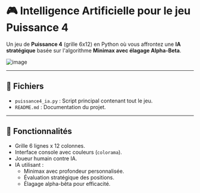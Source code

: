 # 🎮 Intelligence Artificielle pour le jeu Puissance 4

Un jeu de **Puissance 4** (grille 6x12) en Python où vous affrontez une **IA stratégique** basée sur l'algorithme **Minimax avec élagage Alpha-Beta**.

![image](https://github.com/user-attachments/assets/2cbe83ae-393a-4b0f-a69e-155dadab5abe)

---

## 📁 Fichiers

- `puissance4_ia.py` : Script principal contenant tout le jeu.
- `README.md` : Documentation du projet.

---

## 🧠 Fonctionnalités

- Grille 6 lignes x 12 colonnes.
- Interface console avec couleurs (`colorama`).
- Joueur humain contre IA.
- IA utilisant :
  - Minimax avec profondeur personnalisée.
  - Évaluation stratégique des positions.
  - Élagage alpha-bêta pour efficacité.
